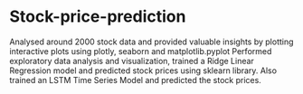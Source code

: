 # Stock-price-prediction
Analysed around 2000 stock data and provided valuable insights by plotting interactive plots using plotly, seaborn and matplotlib.pyplot
Performed exploratory data analysis and visualization, trained a Ridge Linear Regression model and predicted stock prices using sklearn library.
Also trained an LSTM Time Series Model and predicted the stock prices.
